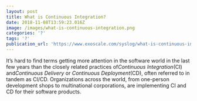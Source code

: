 ```yaml
---
layout: post
title: What is Continuous Integration?
date: 2018-11-08T13:59:23.016Z
image: /images/what-is-continuous-integration.png
categories: '?'
tags: '?'
publication_url: 'https://www.exoscale.com/syslog/what-is-continuous-integration/'
---
```

It’s hard to find terms getting more attention in the software world in the last few years than the closely related practices of*Continuous Integration*(CI) and*Continuous Delivery* or *Continuous Deployment*(CD), often referred to in tandem as CI/CD. Organizations across the world, from one-person development shops to multinational corporations, are implementing CI and CD for their software products.
